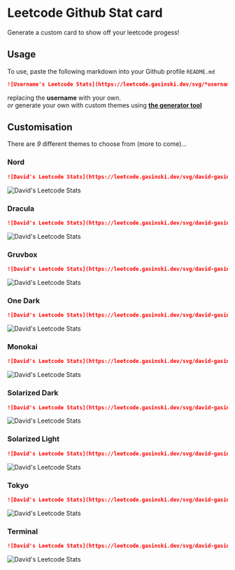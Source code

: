 # Leetcode Github Stat card
Generate a custom card to show off your leetcode progess!

## Usage

To use, paste the following markdown into your Github profile `README.md`
```markdown
![Username's Leetcode Stats](https://leetcode.gasinski.dev/svg/*username*?theme=nord)
```
replacing the **username** with your own.  
*or* generate your own with custom themes using [**the generator tool**](https://leetcode.gasinski.dev "Leetcode Stats tool")

## Customisation
There are *9* different themes to choose from (more to come)...

### Nord
```markdown
![David's Leetcode Stats](https://leetcode.gasinski.dev/svg/david-gasinski?theme=nord?)    
```
![David's Leetcode Stats](https://leetcode.gasinski.dev/svg/david-gasinski?theme=nord)

### Dracula
```markdown
![David's Leetcode Stats](https://leetcode.gasinski.dev/svg/david-gasinski?theme=dracula)
```
![David's Leetcode Stats](https://leetcode.gasinski.dev/svg/david-gasinski?theme=dracula)

### Gruvbox
```markdown
![David's Leetcode Stats](https://leetcode.gasinski.dev/svg/david-gasinski?theme=gruvbox)
```
![David's Leetcode Stats](https://leetcode.gasinski.dev/svg/david-gasinski?theme=gruvbox)

### One Dark
```markdown
![David's Leetcode Stats](https://leetcode.gasinski.dev/svg/david-gasinski?theme=one_dark)
```
![David's Leetcode Stats](https://leetcode.gasinski.dev/svg/david-gasinski?theme=one_dark)

### Monokai
```markdown
![David's Leetcode Stats](https://leetcode.gasinski.dev/svg/david-gasinski?theme=monokai)
```
![David's Leetcode Stats](https://leetcode.gasinski.dev/svg/david-gasinski?theme=monokai)

### Solarized Dark
```markdown 
![David's Leetcode Stats](https://leetcode.gasinski.dev/svg/david-gasinski?theme=solarized_dark)
```
![David's Leetcode Stats](https://leetcode.gasinski.dev/svg/david-gasinski?theme=solarized_dark)

### Solarized Light
```markdown
![David's Leetcode Stats](https://leetcode.gasinski.dev/svg/david-gasinski?theme=solarized_light)
```
![David's Leetcode Stats](https://leetcode.gasinski.dev/svg/david-gasinski?theme=solarized_light)

### Tokyo
```markdown
![David's Leetcode Stats](https://leetcode.gasinski.dev/svg/david-gasinski?theme=tokyo)
```
![David's Leetcode Stats](https://leetcode.gasinski.dev/svg/david-gasinski?theme=tokyo)

### Terminal
```markdown
![David's Leetcode Stats](https://leetcode.gasinski.dev/svg/david-gasinski?theme=terminal)
```
![David's Leetcode Stats](https://leetcode.gasinski.dev/svg/david-gasinski?theme=terminal)


